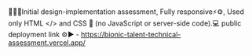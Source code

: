 👨🏻‍💻Initial design-implementation assessment, Fully responsive⚡⚙️, Used only HTML </> and CSS 🎨 (no JavaScript or server-side code).💻 
public deployment link ⚙️▶️ - https://bionic-talent-technical-assessment.vercel.app/
